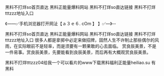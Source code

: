 黑料不打烊so首页直达
黑料正能量爆料网站
黑料不打烊so直达链接
黑料不打烊tttzzz地址入口


《——✅手机浏览器打开网沚【ａ３ｅ６. cOm 】 】✅—》--

黑料不打烊so首页直达
黑料正能量爆料网站
黑料不打烊so直达链接
黑料不打烊tttzzz地址入口
很多人都是拿掷中必定来做招牌，固然人生不许制止那些偶尔的风雨，在实际眼前不是轻率，而是须要有一颗果敢的心去面临。
赏良辰美景，不是一件易事。赏良辰美景，先要能看到良辰美景，而后再有大概观赏良辰美景。





黑料不打烊tttzzz04给我一个可以看片的www下载黑料福利正能量heiliao.su 有黑料
